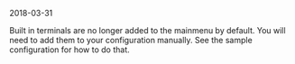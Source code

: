 2018-03-31

Built in terminals are no longer added to the mainmenu by default.
You will need to add them to your configuration manually.  See
the sample configuration for how to do that.
